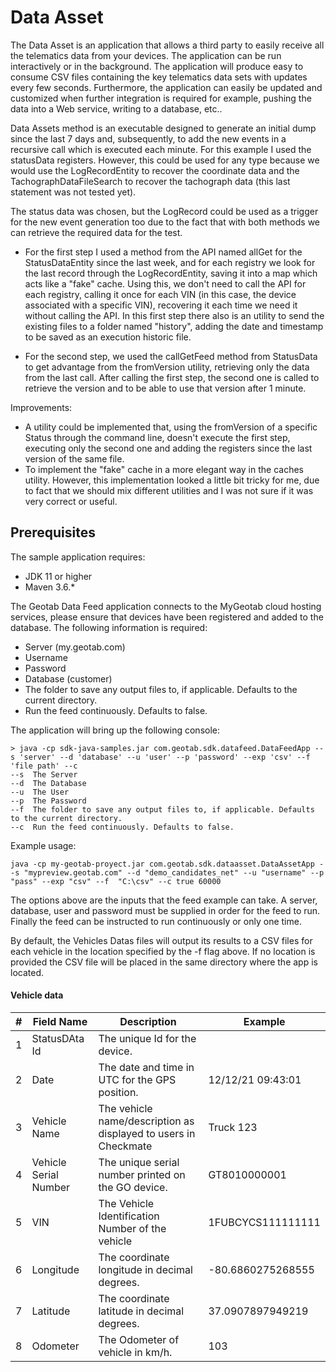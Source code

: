 # Data Asset

The Data Asset is an application that allows a third party to easily receive all the telematics data from your
devices. The application can be run interactively or in the background. The application will produce easy to consume CSV
files containing the key telematics data sets with updates every few seconds. Furthermore, the application can easily be
updated and customized when further integration is required for example, pushing the data into a Web service, writing to
a database, etc..

Data Assets method is an executable designed to generate an initial dump since the last 7 days and, subsequently, to add 
the new events in a recursive call which is executed each minute. For this example I used the statusData registers. However, 
this could be used for any type because we would use the LogRecordEntity to recover the coordinate data and the TachographDataFileSearch 
to recover the tachograph data (this last statement was not tested yet).

The status data was chosen, but the LogRecord could be used as a trigger for the new event generation too due to the fact 
that with both methods we can retrieve the required data for the test. 

- For the first step I used a method from the API named allGet for the StatusDataEntity since the last week, and for each registry we look 
for the last record through the LogRecordEntity, saving it into a map which acts like a "fake" cache. Using this, we don't need to call the 
API for each registry, calling it once for each VIN (in this case, the device associated with a specific VIN), recovering it each time we need 
it without calling the API. In this first step there also is an utility to send the existing files to a folder named "history", adding the date 
and timestamp to be saved as an execution historic file.

- For the second step, we used the callGetFeed method from StatusData to get advantage from the fromVersion utility, retrieving only the data 
from the last call. After calling the first step, the second one is called to retrieve the version and to be able to use that version after 1 minute.

Improvements:

- A utility could be implemented that, using the fromVersion of a specific Status through the command line, doesn't execute the first step, executing only the second one and adding the registers since the last version of the same file.
- To implement the "fake" cache in a more elegant way in the caches utility. However, this implementation looked a little bit tricky for me, due to fact that we should mix different utilities and I was not sure if it was very correct or useful.



## Prerequisites

The sample application requires:

- JDK 11 or higher
- Maven 3.6.*

The Geotab Data Feed application connects to the MyGeotab cloud hosting services, please ensure that devices have been
registered and added to the database. The following information is required:

- Server (my.geotab.com)
- Username
- Password
- Database (customer)
- The folder to save any output files to, if applicable. Defaults to the current directory.
- Run the feed continuously. Defaults to false.

The application will bring up the following console:

```shell
> java -cp sdk-java-samples.jar com.geotab.sdk.datafeed.DataFeedApp --s 'server' --d 'database' --u 'user' --p 'password' --exp 'csv' --f 'file path' --c
--s  The Server
--d  The Database
--u  The User
--p  The Password
--f  The folder to save any output files to, if applicable. Defaults to the current directory.
--c  Run the feed continuously. Defaults to false.
```

Example usage:

```shell
java -cp my-geotab-proyect.jar com.geotab.sdk.dataasset.DataAssetApp --s "mypreview.geotab.com" --d "demo_candidates_net" --u "username" --p "pass" --exp "csv" --f  "C:\csv" --c true 60000
```

The options above are the inputs that the feed example can take. A server, database, user and password must be supplied
in order for the feed to run. Finally the feed can be instructed to run continuously or only one time.

By default, the Vehicles Datas files will output its results to a CSV files for each vehicle in the location specified by the -f flag above. If no
location is provided the CSV file will be placed in the same directory where the app is located.

#### Vehicle data

| **#** | **Field Name** | **Description** | **Example** |
| --- | --- | --- | --- |
| 1 | StatusDAta Id | The unique Id for the device. |  |
| 2 | Date | The date and time in UTC for the GPS position. | 12/12/21 09:43:01 |
| 3 | Vehicle Name | The vehicle name/description as displayed to users in Checkmate | Truck 123 |
| 4 | Vehicle Serial Number | The unique serial number printed on the GO device. | GT8010000001 |
| 5 | VIN | The Vehicle Identification Number of the vehicle | 1FUBCYCS111111111 |
| 6 | Longitude | The coordinate longitude in decimal degrees. | -80.6860275268555 |
| 7 | Latitude | The coordinate latitude in decimal degrees. | 37.0907897949219 |
| 8 | Odometer | The Odometer of vehicle in km/h. | 103 |